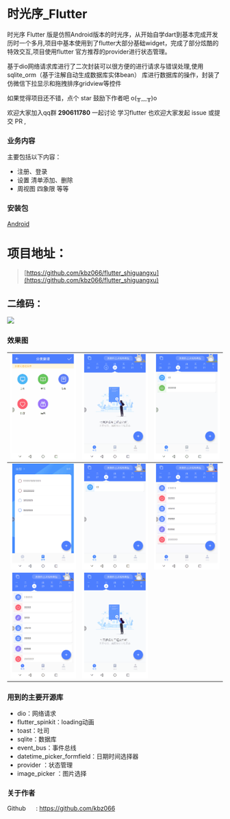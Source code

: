 # 时光序_Flutter
时光序 Flutter 版是仿照Android版本的时光序，从开始自学dart到基本完成开发历时一个多月,项目中基本使用到了flutter大部分基础widget，完成了部分炫酷的特效交互,项目使用flutter 官方推荐的provider进行状态管理。

基于dio网络请求库进行了二次封装可以很方便的进行请求与错误处理,使用 sqlite_orm（基于注解自动生成数据库实体bean） 库进行数据库的操作，封装了仿微信下拉显示和拖拽排序gridview等控件

如果觉得项目还不错，点个 star 鼓励下作者吧 o(╥﹏╥)o

欢迎大家加入qq群 **290611780** 一起讨论 学习flutter
也欢迎大家发起 issue 或提交 PR ,

### 业务内容
主要包括以下内容：
- 注册、登录 
- 设置  清单添加、删除 
- 周视图 四象限 等等


### 安装包
[Android](https://www.pgyer.com/C9lo)

# 项目地址：
 > [https://github.com/kbz066/flutter_shiguangxu](https://github.com/kbz066/flutter_shiguangxu)
 ## 二维码：
 
![](https://user-gold-cdn.xitu.io/2019/8/29/16cdb374c234e4e3?w=210&h=210&f=png&s=5220)

### 效果图





|![](./gif/1.gif)| ![](./gif/2.gif) | ![](./gif/3.gif)|
| --- | --- | --- |
| ![](./gif/4.gif) | ![](./gif/5.gif)| ![](./gif/6.gif)|
| ![](./gif/7.gif) | ![](./gif/8.gif) | 


### 用到的主要开源库
- dio：网络请求
- flutter_spinkit：loading动画
- toast：吐司
- sqlite：数据库
- event_bus：事件总线
- datetime_picker_formfield：日期时间选择器
- provider ：状态管理
- image_picker ：图片选择



### 关于作者


Github &nbsp;&nbsp;&nbsp;&nbsp;&nbsp;: https://github.com/kbz066



